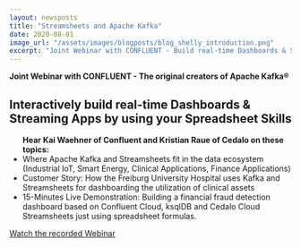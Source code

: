 ```yaml
---
layout: newsposts
title: "Streamsheets and Apache Kafka"
date: 2020-08-01
image_url: "/assets/images/blogposts/blog_shelly_introduction.png"
excerpt: "Joint Webinar with CONFLUENT - Build real-time Dashboards & Streaming Apps by using your Spreadsheet Skills"
---
```


<p style="margin-bottom:10px"><b>Joint Webinar with CONFLUENT - The original creators of Apache Kafka®</b></p>
<h2>Interactively build real-time Dashboards & Streaming Apps by using your Spreadsheet Skills</h2>
<ul><b>Hear Kai Waehner of Confluent and Kristian Raue of Cedalo on these topics:</b>
    <li>Where Apache Kafka and Streamsheets fit in the data ecosystem (Industrial IoT, Smart Energy, Clinical Applications, Finance Applications)</li>
    <li>Customer Story: How the Freiburg University Hospital uses Kafka and Streamsheets for dashboarding the utilization of clinical assets</li>
    <li>15-Minutes Live Demonstration: Building a financial fraud detection dashboard based on Confluent Cloud, ksqlDB and Cedalo Cloud Streamsheets just using spreadsheet formulas.</li>
</ul>
<p style="margin-bottom:10px"><a href="https://cedalo.com/webinar.html" class="btn btn-large">Watch the recorded Webinar</a></p>
